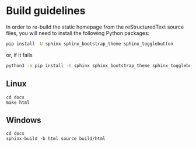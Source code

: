 # Build guidelines


In order to re-build the static homepage from the reStructuredText source files, you will
need to install the following Python packages:

```bash
pip install -U sphinx sphinx_bootstrap_theme sphinx_togglebutton
```

or, if it fails

```bash
python3 -m pip install -U sphinx sphinx_bootstrap_theme sphinx_togglebutton
```

## Linux

```
cd docs
make html
```

## Windows

```
cd docs
sphinx-build -b html source build/html
```

